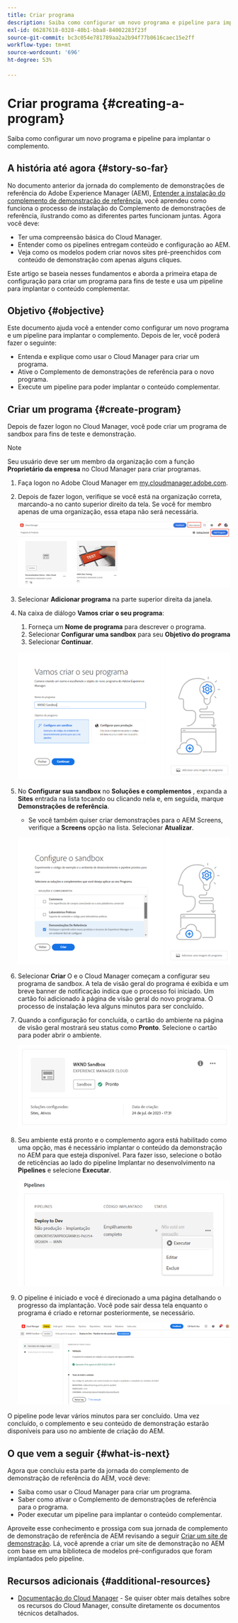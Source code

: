 ```yaml
---
title: Criar programa
description: Saiba como configurar um novo programa e pipeline para implantar o complemento.
exl-id: 06287618-0328-40b1-bba8-84002283f23f
source-git-commit: bc3c054e781789aa2a2b94f77b0616caec15e2ff
workflow-type: tm+mt
source-wordcount: '696'
ht-degree: 53%

---
```



# Criar programa {#creating-a-program}

Saiba como configurar um novo programa e pipeline para implantar o complemento.

## A história até agora {#story-so-far}

No documento anterior da jornada do complemento de demonstrações de referência do Adobe Experience Manager (AEM), [Entender a instalação do complemento de demonstração de referência,](installation.md) você aprendeu como funciona o processo de instalação do Complemento de demonstrações de referência, ilustrando como as diferentes partes funcionam juntas. Agora você deve:

* Ter uma compreensão básica do Cloud Manager.
* Entender como os pipelines entregam conteúdo e configuração ao AEM.
* Veja como os modelos podem criar novos sites pré-preenchidos com conteúdo de demonstração com apenas alguns cliques.

Este artigo se baseia nesses fundamentos e aborda a primeira etapa de configuração para criar um programa para fins de teste e usa um pipeline para implantar o conteúdo complementar.

## Objetivo {#objective}

Este documento ajuda você a entender como configurar um novo programa e um pipeline para implantar o complemento. Depois de ler, você poderá fazer o seguinte:

* Entenda e explique como usar o Cloud Manager para criar um programa.
* Ative o Complemento de demonstrações de referência para o novo programa.
* Execute um pipeline para poder implantar o conteúdo complementar.

## Criar um programa {#create-program}

Depois de fazer logon no Cloud Manager, você pode criar um programa de sandbox para fins de teste e demonstração.

>[!NOTE]
>
>Seu usuário deve ser um membro da organização com a função **Proprietário da empresa** no Cloud Manager para criar programas.

1. Faça logon no Adobe Cloud Manager em [my.cloudmanager.adobe.com](https://my.cloudmanager.adobe.com/).

1. Depois de fazer logon, verifique se você está na organização correta, marcando-a no canto superior direito da tela. Se você for membro apenas de uma organização, essa etapa não será necessária.

   ![Visão geral do Cloud Manager](assets/cloud-manager.png)

1. Selecionar **Adicionar programa** na parte superior direita da janela.

1. Na caixa de diálogo **Vamos criar o seu programa**:

   1. Forneça um **Nome de programa** para descrever o programa.
   1. Selecionar **Configurar uma sandbox** para seu **Objetivo do programa**
   1. Selecionar **Continuar**.

   ![Caixa de diálogo Criar programa](assets/create-program.png)

1. No **Configurar sua sandbox** no **Soluções e complementos** , expanda a **Sites** entrada na lista tocando ou clicando nela e, em seguida, marque **Demonstrações de referência**.

   * Se você também quiser criar demonstrações para o AEM Screens, verifique a **Screens** opção na lista. Selecionar **Atualizar**.

   ![Seleção de complemento para demonstração de referência na configuração do programa](assets/select-reference-demo-add-on.png)


1. Selecionar **Criar** O e o Cloud Manager começam a configurar seu programa de sandbox. A tela de visão geral do programa é exibida e um breve banner de notificação indica que o processo foi iniciado. Um cartão foi adicionado à página de visão geral do novo programa. O processo de instalação leva alguns minutos para ser concluído.

1. Quando a configuração for concluída, o cartão do ambiente na página de visão geral mostrará seu status como **Pronto**. Selecione o cartão para poder abrir o ambiente.

   ![Criação do programa concluída](assets/ready.png)

1. Seu ambiente está pronto e o complemento agora está habilitado como uma opção, mas é necessário implantar o conteúdo da demonstração no AEM para que esteja disponível. Para fazer isso, selecione o botão de reticências ao lado do pipeline Implantar no desenvolvimento na **Pipelines** e selecione **Executar**.

   ![Início](assets/run.png)

1. O pipeline é iniciado e você é direcionado a uma página detalhando o progresso da implantação. Você pode sair dessa tela enquanto o programa é criado e retornar posteriormente, se necessário.

   ![Implantação](assets/deployment.png)

O pipeline pode levar vários minutos para ser concluído. Uma vez concluído, o complemento e seu conteúdo de demonstração estarão disponíveis para uso no ambiente de criação do AEM.

## O que vem a seguir {#what-is-next}

Agora que concluiu esta parte da jornada do complemento de demonstração de referência do AEM, você deve:

* Saiba como usar o Cloud Manager para criar um programa.
* Saber como ativar o Complemento de demonstrações de referência para o programa.
* Poder executar um pipeline para implantar o conteúdo complementar.

Aproveite esse conhecimento e prossiga com sua jornada de complemento de demonstração de referência de AEM revisando a seguir [Criar um site de demonstração](create-site.md). Lá, você aprende a criar um site de demonstração no AEM com base em uma biblioteca de modelos pré-configurados que foram implantados pelo pipeline.

## Recursos adicionais {#additional-resources}

* [Documentação do Cloud Manager](https://experienceleague.adobe.com/docs/experience-manager-cloud-service/content/onboarding/onboarding-concepts/cloud-manager-introduction.html?lang=pt_BR) - Se quiser obter mais detalhes sobre os recursos do Cloud Manager, consulte diretamente os documentos técnicos detalhados.
